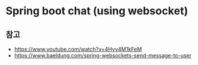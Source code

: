 # Spring boot chat (using websocket)

## 참고 
- https://www.youtube.com/watch?v=4Hyv4M1kFeM
- https://www.baeldung.com/spring-websockets-send-message-to-user
